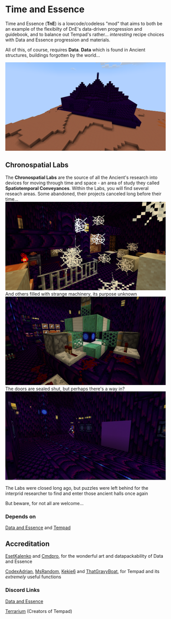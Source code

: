 # Time and Essence

Time and Essence (**TnE**) is a lowcode/codeless "mod" that aims to both be an example of the flexibilty of DnE's data-driven progression and guidebook, and to balance out Tempad's rather... *interesting* recipe choices with Data and Essence progression and materials.

All of this, of course, requires **Data**. **Data** which is found in Ancient structures, buildings forgotten by the world...

![Large rectangular purple building on a plateau, with 5 spires and a large entranceway](https://github.com/Egassy/Time-and-Essence/blob/main/extra_files/images/chronospatial_plateau.png?raw=true)
## Chronospatial Labs
The **Chronospatial Labs** are the source of all the Ancient's research into devices for moving through time and space - an area of study they called **Spatiotemporal Conveyances**. Within the Labs, you will find several reseach areas. Some abandoned, their projects canceled long before their time...
![An abandoned laboratory, full of cobwebs and sand](https://github.com/Egassy/Time-and-Essence/blob/main/extra_files/images/abandoned_research.png?raw=true)
And others filled with strange machinery, its purpose unknown
![A strange redstone machine made of iron and copper, with a glowing ancient core, its purpose unknowable](https://github.com/Egassy/Time-and-Essence/blob/main/extra_files/images/energy_research.png?raw=true)
The doors are sealed shut, but perhaps there's a way in?
![A hallway with a 2*2 door sealed shut using purple concrete, and an Ancient Sentinel peeking out around the corner](https://github.com/Egassy/Time-and-Essence/blob/main/extra_files/images/ancient_corridor.png?raw=true)

The Labs were closed long ago, but puzzles were left behind for the interprid researcher to find and enter those ancient halls once again

But beware, for not all are welcome...

### Depends on
[Data and Essence](https://modrinth.com/mod/data-essence)
and
[Tempad](https://modrinth.com/mod/tempad)

## Accreditation
[EsetKalenko](https://modrinth.com/user/EsetKalenko) and [Cmdpro](https://modrinth.com/user/Cmdpro), for the wonderful art and datapackability of Data and Essence

[CodexAdrian](https://modrinth.com/user/CodexAdrian), [MsRandom]([https://modrinth.com/user/MsRandom](https://modrinth.com/user/MsRandom)), [Kekie6](https://modrinth.com/user/Kekie6) and [ThatGravyBoat](https://modrinth.com/user/ThatGravyBoat), for Tempad and its *extremely* useful functions

### Discord Links
[Data and Essence](https://discord.gg/yjpMkxHhNJ)

[Terrarium](http://discord.terrarium.earth/) (Creators of Tempad)